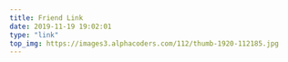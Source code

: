 ```yaml
---
title: Friend Link
date: 2019-11-19 19:02:01
type: "link"
top_img: https://images3.alphacoders.com/112/thumb-1920-112185.jpg
---
```





